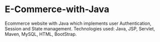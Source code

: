 # E-Commerce-with-Java
Ecommerce website with Java which implements user Authentication, Session and State management. Technologies used: Java, JSP, Servlet, Maven, MySQL, HTML, BootStrap.

